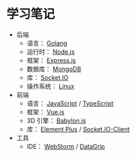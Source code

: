 # 学习笔记

- 后端
  - 语言： [Golang](./web-application/back-end/Golang)
  - 运行时： [Node.js](./web-application/back-end/Node.js)
  - 框架： [Express.js](./web-application/back-end/Express.js)
  - 数据库： [MongoDB](./web-application/back-end/MongoDB)
  - 库： [Socket.IO](./web-application/back-end/Socket.IO)
  - 操作系统： [Linux](./web-application/back-end/Linux)
- 前端
  - 语言： [JavaScript](./web-application/front-end/JavaScript) / [TypeScript](./web-application/front-end/TypeScript)
  - 框架： [Vue.js](./web-application/front-end/Vue.js)
  - 3D 引擎： [Babylon.js](./web-application/front-end/Babylon.js)
  - 库： [Element Plus](./web-application/front-end/ElementPlus) / [Socket.IO-Client](./web-application/front-end/Socket.IO-Client)
- 工具
  - IDE： [WebStorm](./web-application/tools/WebStorm) / [DataGrip](./web-application/tools/DataGrip)
